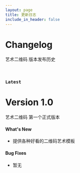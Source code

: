 ```yaml
---
layout: page
title: 更新日志
include_in_header: false
---
```


# Changelog
艺术二维码 版本发布历史

<br>

### `Latest`
# **Version 1.0**
艺术二维码 第一个正式版本

#### What's New
- 提供各种好看的二维码艺术模板

#### Bug Fixes
- 暂无

<br>
